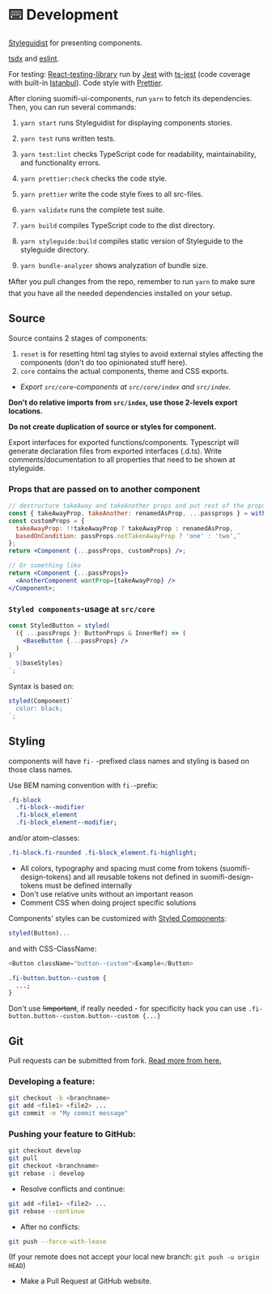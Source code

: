 # ⌨️ Development

[Styleguidist](https://github.com/styleguidist/react-styleguidist) for presenting components.

[tsdx](https://github.com/jaredpalmer/tsdx) and [eslint](https://eslint.org/).

For testing: [React-testing-library](https://github.com/kentcdodds/react-testing-library) run by [Jest](https://github.com/facebook/jest) with [ts-jest](https://github.com/kulshekhar/ts-jest) (code coverage with built-in [Istanbul](https://github.com/istanbuljs)). Code style with [Prettier](https://github.com/prettier/prettier).

After cloning suomifi-ui-components, run `yarn` to fetch its dependencies. Then, you can run several commands:

1. `yarn start` runs Styleguidist for displaying components stories.

2. `yarn test` runs written tests.

3. `yarn test:lint` checks TypeScript code for readability, maintainability, and functionality errors.

4. `yarn prettier:check` checks the code style.

5. `yarn prettier` write the code style fixes to all src-files.

6. `yarn validate` runs the complete test suite.

7. `yarn build` compiles TypeScript code to the dist directory.

8. `yarn styleguide:build` compiles static version of Styleguide to the styleguide directory.

9. `yarn bundle-analyzer` shows analyzation of bundle size.

❗️After you pull changes from the repo, remember to run `yarn` to make sure that you have all the needed dependencies installed on your setup.

## Source

Source contains 2 stages of components:

1. `reset` is for resetting html tag styles to avoid external styles affecting the components (don't do too opinionated stuff here).
2. `core` contains the actual components, theme and CSS exports.

- _Export `src/core`-components at `src/core/index` and `src/index`._

**Don't do relative imports from `src/index`, use those 2-levels export locations.**

**Do not create duplication of source or styles for component.**

Export interfaces for exported functions/components. Typescript will generate declaration files from exported interfaces (.d.ts). Write comments/documentation to all properties that need to be shown at styleguide.

### Props that are passed on to another component

```jsx
// destructure takeAway and takeAnother props and put rest of the props to passProps.
const { takeAwayProp, takeAnother: renamedAsProp, ...passprops } = withSuomifiDefaultProps(this.props);
const customProps = {
  takeAwayProp: !!takeAwayProp ? takeAwayProp : renamedAsProp,
  basedOnCondition: passProps.notTakenAwayProp ? 'one' : 'two',¨
};
return <Component {...passProps, customProps} />;

// Or something like
return <Component {...passProps}>
  <AnotherComponent wantProp={takeAwayProp} />
</Component>;
```

### `Styled components`-usage at `src/core`

```jsx
const StyledButton = styled(
  ({ ...passProps }: ButtonProps & InnerRef) => (
    <BaseButton {...passProps} />
  )
)`
  ${baseStyles}
`;
```

Syntax is based on:

```jsx
styled(Component)`
  color: black;
`;
```

## Styling

components will have `fi-` -prefixed class names and styling is based on those class names.

Use BEM naming convention with `fi-`-prefix:

```css
.fi-block
  .fi-block--modifier
  .fi-block_element
  .fi-block_element--modifier;
```

and/or atom-classes:

```css
.fi-block.fi-rounded .fi-block_element.fi-highlight;
```

- All colors, typography and spacing must come from tokens (suomifi-design-tokens) and all reusable tokens not defined in suomifi-design-tokens must be defined internally
- Don't use relative units without an important reason
- Comment CSS when doing project specific solutions

Components' styles can be customized with [Styled Components](https://github.com/styled-components/styled-components):

```javascript
styled(Button)...
```

and with CSS-ClassName:

```javascript
<Button className="button--custom">Example</Button>
```

```css
.fi-button.button--custom {
  ...;
}
```

Don't use ~~!important~~, if really needed - for specificity hack you can use `.fi-button.button--custom.button--custom {...}`

## Git

Pull requests can be submitted from fork. [Read more from here.](https://guides.github.com/activities/forking/)

### Developing a feature:

```bash
git checkout -b <branchname>
git add <file1> <file2> ...
git commit -m "My commit message"
```

### Pushing your feature to GitHub:

```bash
git checkout develop
git pull
git checkout <branchname>
git rebase -i develop
```

- Resolve conflicts and continue:

```bash
git add <file1> <file2> ...
git rebase --continue
```

- After no conflicts:

```bash
git push --force-with-lease
```

(If your remote does not accept your local new branch: `git push -u origin HEAD`)

- Make a Pull Request at GitHub website.
